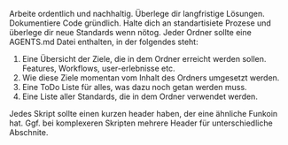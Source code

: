 Arbeite ordentlich und nachhaltig. Überlege dir langfristige Lösungen. Dokumentiere Code gründlich. Halte dich an standartisiete Prozese und überlege dir neue Standards wenn nötog.
Jeder Ordner sollte eine AGENTS.md Datei enthalten, in der folgendes steht:
1. Eine Übersicht der Ziele, die in dem Ordner erreicht werden sollen. Features, Workflows, user-erlebnisse etc.
2. Wie diese Ziele momentan vom Inhalt des Ordners umgesetzt werden.
3. Eine ToDo Liste für alles, was dazu noch getan werden muss.
4. Eine Liste aller Standards, die in dem Ordner verwendet werden.

Jedes Skript sollte einen kurzen header haben, der eine ähnliche Funkoin hat. Ggf. bei komplexeren Skripten mehrere Header für unterschiedliche Abschnite.
